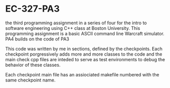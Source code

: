 # EC-327-PA3
the third programming assignment in a series of four for the intro to software engineering using  C++ class at Boston University. This programming assignment is a basic ASCII command line Warcraft simulator. PA4 builds on the code of PA3


This code was written by me in sections, defined by the checkpoints. Each checkpoint porgressively adds more and more classes to the code and the
main check cpp files are inteded to serve as test environments to debug the  behavior of these classes.

Each checkpoint main file has an assiociated makefile numbered with  the same checkpoint name.
